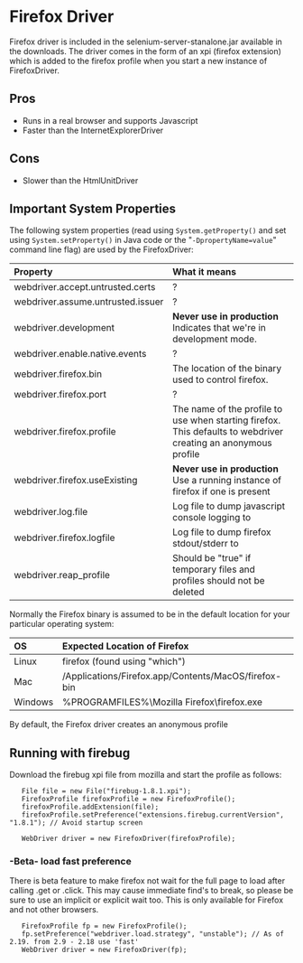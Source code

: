 # Firefox Driver

Firefox driver is included in the selenium-server-stanalone.jar available in the downloads. The driver comes in the form of an xpi (firefox extension) which is added to the firefox profile when you start a new instance of FirefoxDriver.

## Pros

  * Runs in a real browser and supports Javascript
  * Faster than the InternetExplorerDriver

## Cons

  * Slower than the HtmlUnitDriver


## Important System Properties

The following system properties (read using `System.getProperty()` and set using `System.setProperty()` in Java code or the "`-DpropertyName=value`" command line flag) are used by the FirefoxDriver:

| **Property** | **What it means** |
|:-------------|:------------------|
| webdriver.accept.untrusted.certs | ?                 |
| webdriver.assume.untrusted.issuer | ?                 |
| webdriver.development | **Never use in production** Indicates that we're in development mode. |
| webdriver.enable.native.events | ?                 |
| webdriver.firefox.bin | The location of the binary used to control firefox. |
| webdriver.firefox.port | ?                 |
| webdriver.firefox.profile | The name of the profile to use when starting firefox. This defaults to webdriver creating an anonymous profile |
| webdriver.firefox.useExisting | **Never use in production** Use a running instance of firefox if one is present |
| webdriver.log.file | Log file to dump javascript console logging to |
| webdriver.firefox.logfile | Log file to dump firefox stdout/stderr to |
| webdriver.reap\_profile | Should be "true" if temporary files and profiles should not be deleted |

Normally the Firefox binary is assumed to be in the default location for your particular operating system:

| **OS** | **Expected Location of Firefox** |
|:-------|:---------------------------------|
| Linux  | firefox (found using "which")    |
| Mac    | /Applications/Firefox.app/Contents/MacOS/firefox-bin |
| Windows | %PROGRAMFILES%\Mozilla Firefox\firefox.exe |

By default, the Firefox driver creates an anonymous profile

## Running with firebug

Download the firebug xpi file from mozilla and start the profile as follows:
```
   File file = new File("firebug-1.8.1.xpi");
   FirefoxProfile firefoxProfile = new FirefoxProfile();
   firefoxProfile.addExtension(file);
   firefoxProfile.setPreference("extensions.firebug.currentVersion", "1.8.1"); // Avoid startup screen

   WebDriver driver = new FirefoxDriver(firefoxProfile);
```

### -Beta- load fast preference

There is beta feature to make firefox not wait for the full page to load after calling .get or .click. This may cause immediate find's to break, so please be sure to use an implicit or explicit wait too. This is only available for Firefox and not other browsers.
```
   FirefoxProfile fp = new FirefoxProfile();
   fp.setPreference("webdriver.load.strategy", "unstable"); // As of 2.19. from 2.9 - 2.18 use 'fast'
   WebDriver driver = new FirefoxDriver(fp);
```